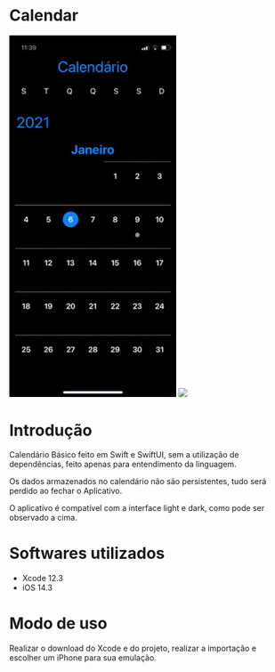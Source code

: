 # Calendar

<img src="https://github.com/matheusvalbert/Calendar/blob/main/dark.gif" width="300"/> <img src="https://github.com/matheusvalbert/Calendar/blob/main/light.gif" width="300"/>

# Introdução

Calendário Básico feito em Swift e SwiftUI, sem a utilização de dependências, feito apenas para entendimento da linguagem.

Os dados armazenados no calendário não são persistentes, tudo será perdido ao fechar o Aplicativo.

O aplicativo é compatível com a interface light e dark, como pode ser observado a cima.

# Softwares utilizados

- Xcode 12.3
- iOS 14.3

# Modo de uso

Realizar o download do Xcode e do projeto, realizar a importação e escolher um iPhone para sua emulação.
